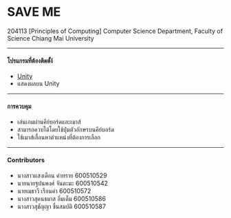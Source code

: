 SAVE ME
============
204113 [Principles of Computing]
Computer Science Department, Faculty of Science
Chiang Mai University

----------------
#### โปรแกรมที่ต้องติดตั้ง์
* [Unity](https://unity3d.com/)
* แสดงผลบน Unity



------------
#### การควบคุม
* เล่นเกมผ่านคีย์บอร์ดและเมาส์
* สามารถควบได้โดยใช้ปุ่มตัวอักษรบนคีย์บอร์ด
* ใช้เมาส์เลื่อนหาตำแหน่งที่ต้องการเลือก



-----------
#### Contributors
* นางสาวแสงเดือน       คำทราย      600510529
* นายนายฐปนพงศ์       จันตะมะ      600510542
* นายเมธาวี          เรือนคำ       600510572
* นางสาวสุคนธมาส      อิ่มเต็ม        600510586
* นางสาวสุชัญญา         ชื่นสมบัติ     600510587





